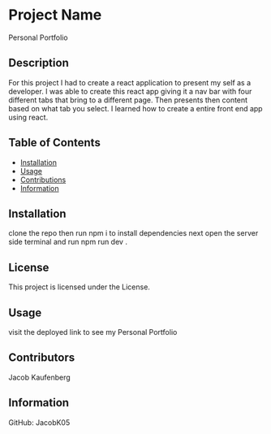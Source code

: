 # Project Name 
  Personal Portfolio 
  
  


## Description
For this project I had to create a react application to present my self as a developer. I was able to create this react app giving it a nav bar with four different tabs that bring to a different page. Then presents then content based on what tab you select. I learned how to create a entire front end app using react.

## Table of Contents
* [Installation](#Installation)
* [Usage](#Usage)
* [Contributions](#Contributions)
* [Information](#Info)

## Installation
clone the repo then run npm i to install dependencies next open the server side terminal and run npm run dev .

## License 
  This project is licensed under the  License. 

## Usage
visit the deployed link to see my Personal Portfolio

## Contributors
Jacob Kaufenberg

## Information
GitHub: JacobK05
